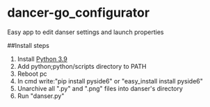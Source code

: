 # dancer-go_configurator
Easy app to edit danser settings and launch properties

##Install steps

1. Install [Python 3.9](https://www.python.org/downloads/release/python-396/)
2. Add python;python/scripts directory to PATH
3. Reboot pc
4. In cmd write:"pip install pyside6" or "easy_install install pyside6"
5. Unarchive all ".py" and ".png" files into danser's directory
6. Run "danser.py"
